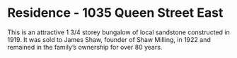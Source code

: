 # Residence - 1035 Queen Street East

This is an attractive 1 3/4 storey bungalow of local sandstone constructed in 1919. It was sold to James Shaw, founder of Shaw Milling, in 1922 and remained in the family’s ownership for over 80 years.
